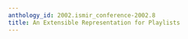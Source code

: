 ```yaml
---
anthology_id: 2002.ismir_conference-2002.8
title: An Extensible Representation for Playlists
---
```


